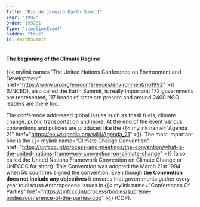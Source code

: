 ```yaml
---
Title: "Rio de Janeiro Earth Summit"
Year: "1992"
Order: 199201
Type: "timelineEvent"
hidden: "true"
id: earthSummit
---
```


#### The beginning of the Climate Regime

{{< mylink name="The United Nations Conference on Environment and Development" href="https://www.un.org/en/conferences/environment/rio1992" >}} (UNCED), also called the Earth Summit, is really important: 172 governments are represented, 117 heads of state are present and around 2400 NGO leaders are there too.

The conference addressed global issues such as fossil fuels, climate change, public transportation and more. At the end of the event various conventions and policies are produced like the {{< mylink name="Agenda 21" href="https://en.wikipedia.org/wiki/Agenda_21" >}}. The most important one is the {{< mylink name="Climate Change Convention" href="https://unfccc.int/process-and-meetings/the-convention/what-is-the-united-nations-framework-convention-on-climate-change" >}} (also called the United Nations Framework Convention on Climate Change or UNFCCC for short). This Convention was adopted the March 21st 1994 when 50 countries signed the convention. Even though **the Convention does not include any objectives** it ensures that governments gather every year to discuss Anthropocene issues in {{< mylink name="Conferences Of Parties" href="https://unfccc.int/process/bodies/supreme-bodies/conference-of-the-parties-cop" >}} (COP).